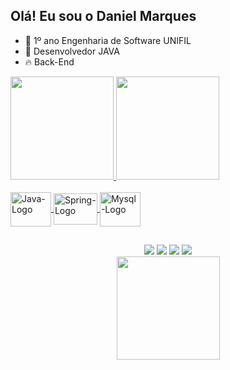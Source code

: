 ## Olá! Eu sou o Daniel Marques

- 🔭 1º ano Engenharia de Software UNIFIL
- 🌱 Desenvolvedor JAVA 
- 🔥 Back-End

<div>
  <a href="https://github.com/mDanielSE">
  <img height="165em" src="https://github-readme-stats.vercel.app/api?username=1DanielMarques&show_icons=true&theme=chartreuse-dark&include_all_commits=true&count_private=true"/>
  <img height="165em" src="https://github-readme-stats.vercel.app/api/top-langs/?username=1DanielMarques&layout=compact&langs_count=168&theme=chartreuse-dark"/>

</div>

<div style="display: inline_block"><br>
  <img align="center" alt="Java-Logo" height="55" width="65" src="https://cdn.jsdelivr.net/gh/devicons/devicon/icons/java/java-original-wordmark.svg"/>
  <img align="center" alt="Spring-Logo" height="50" width="70" src="https://img.shields.io/badge/Spring-6DB33F?style=for-the-badge&logo=spring&logoColor=white" />
  <img align="center" alt="Mysql-Logo" height="55" width="65" src="https://cdn.jsdelivr.net/gh/devicons/devicon/icons/mysql/mysql-original-wordmark.svg" />
</div>

##

<div align = "center">
  <a href="https://www.instagram.com/mdaniel.se/"><img src="https://img.shields.io/badge/Instagram-E4405F?style=for-the-badge&logo=instagram&logoColor=white" target="_blank"></a>
 <a href="https://www.linkedin.com/in/daniel-marques-68a22b23b/"><img src="https://img.shields.io/badge/LinkedIn-0077B5?style=for-the-badge&logo=linkedin&logoColor=white" target="_blank"></a>
  <img src="https://img.shields.io/badge/Jira-0052CC?style=for-the-badge&logo=Jira&logoColor=white">
  <img src="https://img.shields.io/badge/Discord-7289DA?style=for-the-badge&logo=discord&logoColor=white">

</div>
</div>

<div align = "center">
<a href="https://git.io/streak-stats">
  <img height="165em" src="https://github-readme-streak-stats.herokuapp.com/?user=1DanielMarques&theme=chartreuse-dark"/>
</div>
